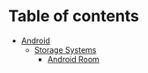 # Table of contents

* [Android](README.md)
  * [Storage Systems](readme/storage-systems/README.md)
    * [Android Room](readme/storage-systems/android-room.md)
